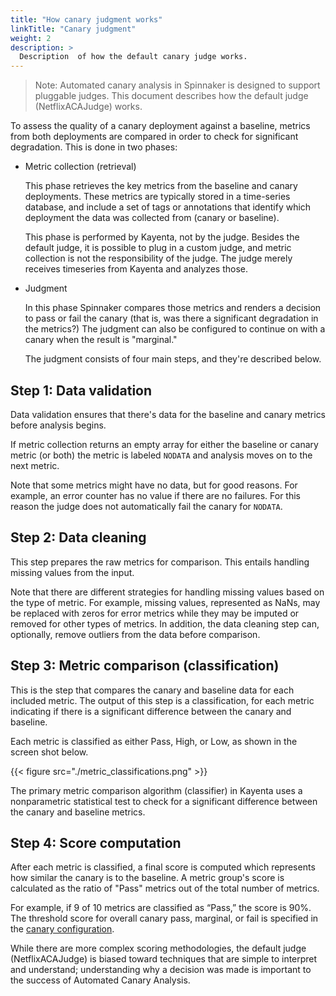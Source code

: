 ```yaml
---
title: "How canary judgment works"
linkTitle: "Canary judgment"
weight: 2
description: >
  Description  of how the default canary judge works.
---
```



> Note: Automated canary analysis in Spinnaker is designed to support pluggable
> judges. This document describes how the default judge (NetflixACAJudge) works.

To assess the quality of a canary deployment against a baseline, metrics from
both deployments are compared in order to check for significant degradation.
This is done in two phases:

* Metric collection (retrieval)

  This phase retrieves the key metrics from the baseline and canary deployments.
  These metrics are typically stored in a time-series database, and include a
  set of tags or annotations that identify which deployment the data was
  collected from (canary or baseline).

  This phase is performed by Kayenta, not by the judge. Besides the default
  judge, it is possible to plug in a custom judge, and metric collection is not
  the responsibility of the judge. The judge merely receives timeseries from
  Kayenta and analyzes those.

* Judgment

  In this phase Spinnaker compares those metrics and renders a decision to pass
  or fail the canary (that is, was there a significant degradation in the
  metrics?) The judgment can also be configured to continue on with a canary
  when the result is "marginal."

  The judgment consists of four main steps, and they're described below.


## Step 1: Data validation

Data validation ensures that there's data for the baseline and canary metrics
before analysis begins.

If metric collection returns an empty array for either the baseline or canary
metric (or both) the metric is labeled `NODATA` and analysis moves on to the
next metric.

Note that some metrics might have no data, but for good reasons. For example, an
error counter has no value if there are no failures. For this reason the judge
does not automatically fail the canary for `NODATA`.

## Step 2: Data cleaning

This step prepares the raw metrics for comparison. This entails handling missing
values from the input.

Note that there are different strategies for handling missing values based on
the type of metric. For example, missing values, represented as NaNs, may be
replaced with zeros for error metrics while they may be imputed or removed for
other types of metrics. In addition, the data cleaning step can, optionally,
remove outliers from the data before comparison.

## Step 3: Metric comparison (classification)

This is the step that compares the canary and baseline data for each included
metric. The output of this step is a classification, for each metric indicating
if there is a significant difference between the canary and baseline.

Each metric is classified as either Pass, High, or Low, as shown in the
screen shot below.

{{< figure src="./metric_classifications.png" >}}

The primary metric comparison algorithm (classifier) in Kayenta uses a
nonparametric statistical test to check for a significant difference between the
canary and baseline metrics.

## Step 4: Score computation

After each metric is classified, a final score is computed which represents how
similar the canary is to the baseline. A metric group's score is calculated as
the ratio of "Pass" metrics out of the total number of metrics.

For example, if 9 of 10 metrics are classified as “Pass,” the score is 90%. The
threshold score for overall canary pass, marginal, or fail is specified in the
[canary configuration](/docs/v1/guides/user/canary/config/).

While there are more complex scoring methodologies, the default judge
(NetflixACAJudge) is biased toward techniques that are simple to interpret and
understand; understanding why a decision was made is important to the success of
Automated Canary Analysis.
